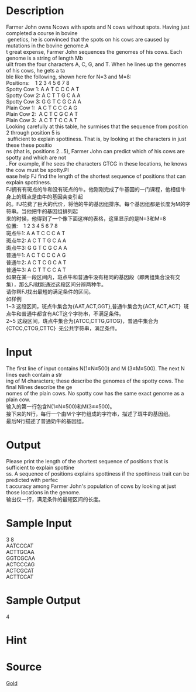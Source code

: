
# Description

<div class="content"><div>Farmer John owns Ncows with spots and N cows without spots. Having just completed a course in bovine</div>
<div> genetics, he is convinced that the spots on his cows are caused by mutations in the bovine genome.A</div>
<div>t great expense, Farmer John sequences the genomes of his cows. Each genome is a string of length Mb</div>
<div>uilt from the four characters A, C, G, and T. When he lines up the genomes of his cows, he gets a ta</div>
<div>ble like the following, shown here for N=3 and M=8:</div>
<div>Positions:    1 2 3 4 5 6 7 8</div>
<div></div>
<div>Spotty Cow 1: A A T C C C A T</div>
<div>Spotty Cow 2: A C T T G C A A</div>
<div>Spotty Cow 3: G G T C G C A A</div>
<div></div>
<div>Plain Cow 1:  A C T C C C A G</div>
<div>Plain Cow 2:  A C T C G C A T</div>
<div>Plain Cow 3:  A C T T C C A T</div>
<div>Looking carefully at this table, he surmises that the sequence from position 2 through position 5 is</div>
<div> sufficient to explain spottiness. That is, by looking at the characters in just these these positio</div>
<div>ns (that is, positions 2…5), Farmer John can predict which of his cows are spotty and which are not</div>
<div>. For example, if he sees the characters GTCG in these locations, he knows the cow must be spotty.Pl</div>
<div>ease help FJ find the length of the shortest sequence of positions that can explain spottiness.</div>
<div>
<div>
<div>FJ拥有有斑点的牛和没有斑点的牛。他刚刚完成了牛基因的一门课程，他相信牛身上的斑点是由牛的基因突变引起</div>
<div>的。FJ花费了巨大的代价，将他的牛的基因组排序。每个基因组都是长度为M的字符串。当他把牛的基因组排列起</div>
<div>来的时候，他得到了一个像下面这样的表格，这里显示的是N=3和M=8</div>
<div></div>
<div>位置:<span class="Apple-tab-span" style="white-space:pre">	</span> 1 2 3 4 5 6 7 8</div>
<div></div>
<div>斑点牛1: A A T C C C A T</div>
<div>斑点牛2: A C T T G C A A</div>
<div>斑点牛3: G G T C G C A A</div>
<div></div>
<div>普通牛1: A C T C C C A G</div>
<div>普通牛2: A C T C G C A T</div>
<div>普通牛3: A C T T C C A T</div>
<div></div>
<div>如果在某一段区间内，斑点牛和普通牛没有相同的基因段（即两组集合没有交集），那么FJ就能通过这段区间分辨两种牛。</div>
<div>请你帮FJ找出最短的满足条件的区间。</div>
<div></div>
<div>如样例</div>
<div>1~3 这段区间，斑点牛集合为{AAT,ACT,GGT},普通牛集合为{ACT,ACT,ACT}  斑点牛和普通牛都含有ACT这个字符串，不满足条件。</div>
<div>2~5 这段区间，斑点牛集合为{ATCC,CTTG,GTCG}，普通牛集合为{CTCC,CTCG,CTTC}  无公共字符串，满足条件。</div>
</div>
</div>
<p></p></div>

# Input

<div class="content"><div>The first line of input contains N(1≤N≤500) and M (3≤M≤500). The next N lines each contain a str</div>
<div>ing of M characters; these describe the genomes of the spotty cows. The final Nlines describe the ge</div>
<div>nomes of the plain cows. No spotty cow has the same exact genome as a plain cow.</div>
<div>
<div>输入的第一行包含N(1≤N≤500)和M(3≤≤500)。</div>
<div>接下来的N行，每行一个由M个字符组成的字符串，描述了斑牛的基因组。</div>
<div>最后N行描述了普通奶牛的基因组。</div>
</div>
<p></p></div>

# Output

<div class="content"><div>Please print the length of the shortest sequence of positions that is sufficient to explain spottine</div>
<div>ss. A sequence of positions explains spottiness if the spottiness trait can be predicted with perfec</div>
<div>t accuracy among Farmer John&#39;s population of cows by looking at just those locations in the genome.</div>
<div>
<div>输出仅一行，满足条件的最短区间的长度。</div>
</div>
<p></p></div>

# Sample Input

<div class="content"><span class="sampledata">3 8<br/>
AATCCCAT<br/>
ACTTGCAA<br/>
GGTCGCAA<br/>
ACTCCCAG<br/>
ACTCGCAT<br/>
ACTTCCAT<br/>
</span></div>

# Sample Output

<div class="content"><span class="sampledata">4</span></div>

# Hint

<div class="content"><p></p></div>

# Source

<div class="content"><p><a href="problemset.php?search=Gold">Gold</a></p></div>

